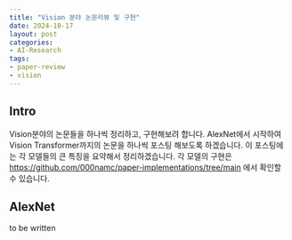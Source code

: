 ```yaml
---
title: "Vision 분야 논문리뷰 및 구현"
date: 2024-10-17
layout: post
categories: 
- AI-Research
tags: 
- paper-review 
- vision
---
```




<a id="org673e4e4"></a>

## Intro

Vision분야의 논문들을 하나씩 정리하고, 구현해보려 합니다. AlexNet에서 시작하여 Vision Transformer까지의 논문을 하나씩 포스팅 해보도록 하겠습니다. 이 포스팅에는 각 모델들의 큰 특징을 요약해서 정리하겠습니다. 각 모델의 구현은 <https://github.com/000namc/paper-implementations/tree/main> 에서 확인할 수 있습니다.


<a id="orgdf3ae90"></a>

## AlexNet

to be written
